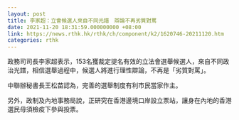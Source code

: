 ```yaml
---
layout: post
title: 李家超：立會候選人來自不同光譜　辯論不再劣質對罵
date: 2021-11-20 18:31:59.000000000 +08:00
link: https://news.rthk.hk/rthk/ch/component/k2/1620746-20211120.htm
categories: rthk
---
```


政務司司長李家超表示，153名獲裁定提名有效的立法會選舉候選人，來自不同政治光譜，相信選舉過程中，候選人將進行理性辯論，不再是「劣質對罵」。

中聯辦秘書長王松苗認為，完善的選舉制度有利市民當家作主。

另外，政制及內地事務局說，正研究在香港邊境口岸設立票站，讓身在內地的香港選民毋須檢疫下參與投票。
